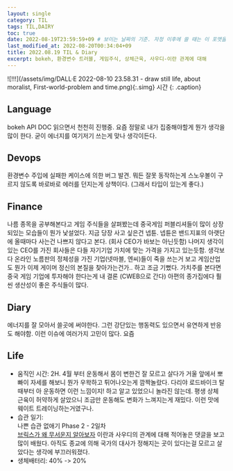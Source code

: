 ```yaml
---
layout: single
category: TIL
tags: TIL,DAIRY
toc: true
date: 2022-08-19T23:59:59+09 # 보이는 날짜의 기준. 자정 이후에 쓸 때는 이 포맷을 유지한다.
last_modified_at: 2022-08-20T00:34:04+09
title: 2022.08.19 TIL & Diary
excerpt: bokeh, 환경변수 트러블, 게임주식, 상체근육, 사우디-이란 관계에 대해
---
```


![!!!](/assets/img/DALL·E 2022-08-10 23.58.31 - draw still life, about moralist, First-world-problem and time.png){:.simg}
시간
{: .caption}

## Language  
bokeh API DOC 읽으면서 천천히 진행중. 요즘 정말로 내가 집중해야할게 뭔가 생각을 많이 한다. 굳이 에너지를 여기저기 쓰는게 맞나 생각이든다.

## Devops  
환경변수 주입에 실패한 케이스에 의한 버그 발견. 뭐든 잘못 동작하는게 스노우볼이 구르지 않도록 바로바로 에러를 던지는게 상책이다. (그래서 타입이 있는게 좋다.)

## Finance  
나름 종목을 공부해본다고 게임 주식들을 살펴봤는데 중국게임 퍼블리셔들이 많이 상장되있는 모습들이 뭔가 낯설었다. 지금 당장 사고 싶은건 넵튠. 넵튠은 밴드지표의 아랫단에 올때마다 사는건 나쁘지 않다고 본다. (회사 CEO가 바보는 아닌듯함) 나머지 생각이 있는 CEO를 가진 회사들은 다들 자기기업 가치에 맞는 가격을 가지고 있는듯함. 생각보다 온라인 노름판의 정체성을 가진 기업(넷마블, 엔씨)들이 죽을 쓰는거 보고 게임산업도 뭔가 이제 게이머 정신의 본질을 찾아가는건가.. 하고 조금 기뻤다. 가치주를 본다면 중국 게임 기업에 투자해야 한다는게 내 결론 (CWEB으로 간다) 아편의 종가집에다 훨씬 생산성이 좋은 주식들이 많다.  

## Diary  
에너지를 잘 모아서 쓸곳에 써야한다. 그런 강단있는 행동력도 있으면서 유연하게 반응도 해야함. 이런 이슈에 여러가지 고민이 많다. 요즘

## Life  
- 움직인 시간: 2H. 4월 부터 운동해서 몸이 변한건 잘 모르고 살다가 거울 앞에서 뽀빠이 자세를 해보니 뭔가 우왁하고 튀어나오는게 깜짝놀랐다. 다리야 로드바이크 탈때부터 아 운동하면 이런 느낌이지! 하고 알고 있었으니 놀라진 않는데. 평생 상체 근육이 허약하게 살았으니 조금만 운동해도 변화가 느껴지는게 재밌다. 이런 맛에 웨이트 트레이닝하는거였구나.  
- 습관 일기:  
나쁜 습관 없애기 Phase 2 - 2일차  
 [브릭스가 왜 무서운지 알아보자](https://www.youtube.com/watch?v=SugsGSmJnxk) 이란과 사우디의 관계에 대해 적어놓은 댓글을 보고 많이 배웠다. 아직도 종교에 의해 국가의 대사가 정해지는 곳이 있다는걸 모르고 살았다는 생각에 부끄러워졌다.
- 생체배터리: 40% -> 20%  